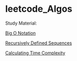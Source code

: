 # leetcode_Algos

Study Material:

[Big O Notation](https://www.youtube.com/watch?v=__vX2sjlpXU)

[Recursively Defined Sequences](https://www.youtube.com/watch?v=o-8DLWUHDD4)

[Calculating Time Complexity](https://adrianmejia.com/most-popular-algorithms-time-complexity-every-programmer-should-know-free-online-tutorial-course/)
